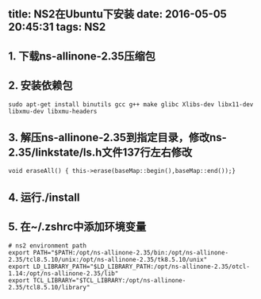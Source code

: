 title: NS2在Ubuntu下安装
date: 2016-05-05 20:45:31
tags: NS2
---

## 1. 下载ns-allinone-2.35压缩包

## 2. 安装依赖包

	sudo apt-get install binutils gcc g++ make glibc Xlibs-dev libx11-dev libxmu-dev libxmu-headers

## 3. 解压ns-allinone-2.35到指定目录，修改ns-2.35/linkstate/ls.h文件137行左右修改

	void eraseAll() { this->erase(baseMap::begin(),baseMap::end());}	

	
<!-- more -->

## 4. 运行./install

## 5. 在~/.zshrc中添加环境变量

	# ns2 environment path
	export PATH="$PATH:/opt/ns-allinone-2.35/bin:/opt/ns-allinone-2.35/tcl8.5.10/unix:/opt/ns-allinone-2.35/tk8.5.10/unix"
	export LD_LIBRARY_PATH="$LD_LIBRARY_PATH:/opt/ns-allinone-2.35/otcl-1.14:/opt/ns-allinone-2.35/lib"
	export TCL_LIBRARY="$TCL_LIBRARY:/opt/ns-allinone-2.35/tcl8.5.10/library"

